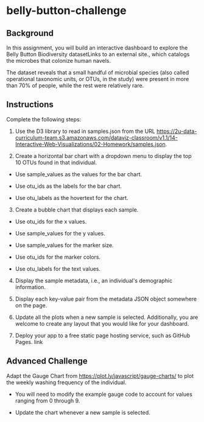 # belly-button-challenge

## Background
In this assignment, you will build an interactive dashboard to explore the Belly Button Biodiversity datasetLinks to an external site., which catalogs the microbes that colonize human navels.

The dataset reveals that a small handful of microbial species (also called operational taxonomic units, or OTUs, in the study) were present in more than 70% of people, while the rest were relatively rare.

## Instructions
Complete the following steps:

1. Use the D3 library to read in samples.json from the URL https://2u-data-curriculum-team.s3.amazonaws.com/dataviz-classroom/v1.1/14-Interactive-Web-Visualizations/02-Homework/samples.json.

2. Create a horizontal bar chart with a dropdown menu to display the top 10 OTUs found in that individual.

  * Use sample_values as the values for the bar chart.

  * Use otu_ids as the labels for the bar chart.

  * Use otu_labels as the hovertext for the chart.

3. Create a bubble chart that displays each sample.

  * Use otu_ids for the x values.

  * Use sample_values for the y values.

  * Use sample_values for the marker size.

  * Use otu_ids for the marker colors.

  * Use otu_labels for the text values.

4. Display the sample metadata, i.e., an individual's demographic information.

5. Display each key-value pair from the metadata JSON object somewhere on the page.

6. Update all the plots when a new sample is selected. Additionally, you are welcome to create any layout that you would like for your dashboard.

7. Deploy your app to a free static page hosting service, such as GitHub Pages. link

## Advanced Challenge

Adapt the Gauge Chart from https://plot.ly/javascript/gauge-charts/ to plot the weekly washing frequency of the individual.

  * You will need to modify the example gauge code to account for values ranging from 0 through 9.

  * Update the chart whenever a new sample is selected.

